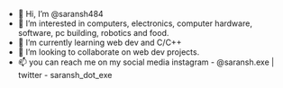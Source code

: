 - 👋 Hi, I’m @saransh484
- 👀 I’m interested in computers, electronics, computer hardware, software, pc building, robotics and food.
- 🌱 I’m currently learning web dev and C/C++
- 💞️ I’m looking to collaborate on web dev projects.
- 📫 you can reach me on my social media instagram - @saransh.exe | twitter - saransh_dot_exe

<!---
saransh484/saransh484 is a ✨ special ✨ repository because its `README.md` (this file) appears on your GitHub profile.
You can click the Preview link to take a look at your changes.
--->
